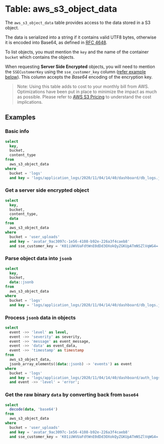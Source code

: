 # Table: aws_s3_object_data

The `aws_s3_object_data` table provides access to the data stored in a S3 object.

The data is serialized into a string if it contains valid UTF8 bytes, otherwise it is encoded into Base64, as defined in [RFC 4648](https://datatracker.ietf.org/doc/html/rfc4648).

To list objects, you must mention the `key` and the name of the container `bucket` which contains the objects.

When requesting **Server Side Encrypted** objects, you will need to mention the `SSECustomerKey` using the `sse_customer_key` column ([refer example below](#get-a-server-side-encrypted-object)). This column accepts the *Base64* encoding of the encryption key.

> Note: Using this table adds to cost to your monthly bill from AWS. Optimizations have been put in place to minimize the impact as much as possible. Please refer to [AWS S3 Pricing](https://aws.amazon.com/s3/pricing/) to understand the cost implications.

## Examples

### Basic info

```sql
select
  key,
  bucket,
  content_type
from
  aws_s3_object_data
where
  bucket = 'logs'
  and key = 'logs/application_logs/2020/11/04/14/40/dashboard/db_logs.json.gz';
```

### Get a server side encrypted object

```sql
select
  key,
  bucket,
  content_type,
  data
from
  aws_s3_object_data
where
  bucket = 'user_uploads'
  and key = 'avatar_9ac3097c-1e56-4108-b92e-226a3f4caeb8'
  and sse_customer_key = 'K01iUWVUaFdtWnE0dDd3OXokQyZGKUpATmNSZlVqWG4=';
```

### Parse object data into `jsonb`

```sql
select
  key,
  bucket,
  data::jsonb
from
  aws_s3_object_data
where
  bucket = 'logs'
  and key = 'logs/application_logs/2020/11/04/14/40/dashboard/db_logs.json.gz';
```

### Process `jsonb` data in objects

```sql
select
  event ->> 'level' as level,
  event ->> 'severity' as severity,
  event ->> 'message' as event_message,
  event ->> 'data' as event_data,
  event ->> 'timestamp' as timestamp 
from
  aws_s3_object_data,
  jsonb_array_elements((data::jsonb) -> 'events') as event 
where
  bucket = 'logs' 
  and key = 'logs/application_logs/2020/11/04/14/40/dashboard/auth_logs.json.gz' 
  and event ->> 'level' = 'error';
```

### Get the raw binary `data` by converting back from `base64`

```sql
select
  decode(data, 'base64')
from
  aws_s3_object_data 
where
  bucket = 'user_uploads' 
  and key = 'avatar_9ac3097c-1e56-4108-b92e-226a3f4caeb8' 
  and sse_customer_key = 'K01iUWVUaFdtWnE0dDd3OXokQyZGKUpATmNSZlVqWG4=';
```
